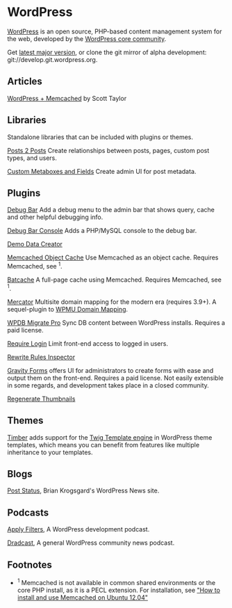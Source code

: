 WordPress
=

[WordPress](http://wordpress.org/) is an open source, PHP-based content management system for the web, developed by the [WordPress core community](http://make.wordpress.org/core/).

Get [latest major version](http://wordpress.org/download/), or clone the git mirror of alpha development: git://develop.git.wordpress.org.

## Articles

[WordPress + Memcached](http://scotty-t.com/2012/01/20/wordpress-memcached/) by Scott Taylor

## Libraries

Standalone libraries that can be included with plugins or themes.

[Posts 2 Posts](https://github.com/scribu/wp-posts-to-posts/) Create relationships between posts, pages, custom post types, and users.

[Custom Metaboxes and Fields](https://github.com/WebDevStudios/Custom-Metaboxes-and-Fields-for-WordPress) Create admin UI for post metadata.

## Plugins

[Debug Bar](https://wordpress.org/plugins/debug-bar/) Add a debug menu to the admin bar that shows query, cache and other helpful debugging info.

[Debug Bar Console](https://wordpress.org/plugins/debug-bar-console/) Adds a PHP/MySQL console to the debug bar.

[Demo Data Creator](https://wordpress.org/plugins/demo-data-creator/)

[Memcached Object Cache](https://wordpress.org/plugins/memcached/) Use Memcached as an object cache. Requires Memcached, see <sup>1</sup>.

[Batcache](https://github.com/Automattic/batcache) A full-page cache using Memcached. Requires Memcached, see <sup>1</sup>.

[Mercator](https://github.com/humanmade/Mercator) Multisite domain mapping for the modern era (requires 3.9+). A sequel-plugin to [WPMU Domain Mapping](http://wordpress.org/plugins/wordpress-mu-domain-mapping/).

[WPDB Migrate Pro](https://deliciousbrains.com/wp-migrate-db-pro/) Sync DB content between WordPress installs. Requires a paid license.

[Require Login](https://github.com/manovotny/wordpress-require-login) Limit front-end access to logged in users.

[Rewrite Rules Inspector](https://wordpress.org/plugins/rewrite-rules-inspector/)

[Gravity Forms](http://www.gravityforms.com/) offers UI for administrators to create forms with ease and output them on the front-end. Requires a paid license. Not easily extensible in some regards, and development takes place in a closed community.

[Regenerate Thumbnails](https://wordpress.org/plugins/regenerate-thumbnails/)

## Themes

[Timber](https://github.com/jarednova/timber) adds support for the [Twig Template engine](http://twig.sensiolabs.org/) in WordPress theme templates, which means you can benefit from features like multiple inheritance to your templates.

## Blogs

[Post Status](http://www.poststat.us/), Brian Krogsgard's WordPress News site.

## Podcasts

[Apply Filters](http://applyfilters.fm/), A WordPress development podcast.

[Dradcast](http://dradcast.com/), A general WordPress community news podcast.

## Footnotes

* <sup>1</sup> Memcached is not available in common shared environments or the core PHP install, as it is a PECL extension. For installation, see ["How to install and use Memcached on Ubuntu 12.04"](php.md)